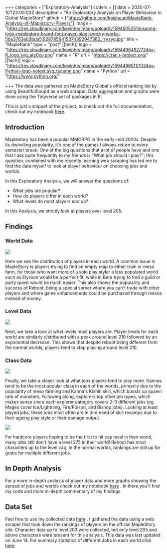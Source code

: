 +++
categories = ["Exploratory-Analysis"]
coders = []
date = 2020-07-10T23:00:00Z
description = "An Exploratory Analysis on Player Behaviour in Global MapleStory"
github = ["https://github.com/kaishuun/MapleRank-Analysis-of-Maplestory-Players"]
image = "https://res.cloudinary.com/kevinhe/image/upload/v1594505251/kisspng-logo-maplestory-brand-font-naver-blog-syncky-works-5ba3763eb3bda5.9287856415374392947362_rrvzyg.jpg"
title = "MapleRank"
type = "post"
[[tech]]
logo = "https://res.cloudinary.com/kevinhe/image/upload/v1594496492/724px-R_logo.svg_atz0ov.png"
name = "R"
url = "https://cran.r-project.org/"
[[tech]]
logo = "https://res.cloudinary.com/kevinhe/image/upload/v1594496511/1024px-Python-logo-notext.svg_tsqemn.png"
name = "Python"
url = "https://www.python.org/"

+++
The data was gathered on MapleStory Global's official ranking list by using BeautifulSoup4 as a web scraper. Data aggregation and graphs were done using the Tidyverse set of packages in R.

This is just a snippet of the project, to check out the full documentation, check out my notebook [here](https://github.com/kaishuun/Maplestory-Rankings-Exploratory-Analysis/blob/master/Maplestory%20Analysis.ipynb).


## Introduction
Maplestory has been a popular MMORPG in the early-mid 2000s. Despite its dwindling popularity, it's one of the games I always return to every semester break. One of the big questions that a lot of people have and one that I ask quite frequently to my friends is "What job should I play?"; this question, combined with me recently learning web scraping has led me to find the data myself to look at player behaviour on choosing jobs and worlds. 

In this Exploratory Analysis, we will answer the questions of:
- What jobs are popular?
- How do players differ in each world?
- What levels do most players end up?

In this Analysis, we strictly look at players over level 205.

## Findings

### World Data

![](https://res.cloudinary.com/kevinhe/image/upload/v1594505679/World_Distribution_pg1bhz.png)

Here we see the distribution of players in each world. A common issue in MapleStory is players trying to find an empty map to either train or meso farm, for those who want more of a solo play styler a less populated world such as Elysium would be a perfect fit, while in Bera trying to find a guild or party quest would be much easier. This also shows the popularity and success of Reboot, being a special server where you can't trade with other players and where game enhancements could be purchased through mesos instead of money.

### Level Data
![](https://res.cloudinary.com/kevinhe/image/upload/v1594505666/Level_Distribution_per_world_mmz3b7.png)

Next, we take a look at what levels most players are. Player levels for each world are similarly distributed with a peak around level 210 followed by an exponential decrease. This shows that despite reboot being different from the normal worlds, players tend to stop playing around level 210.

### Class Data
![](https://res.cloudinary.com/kevinhe/image/upload/v1594505654/popular_classes_for_each_world_y8cphe.png)

Finally, we take a closer look at what jobs players tend to play more. Kannas tend to be the most popular class in each of the worlds, primarily due to the popularity of meso farming and Kanna's Kishin skill, which boosts up spawn rate of monsters. Following along, explorers top other job types, which makes sense since each explorer category covers 2-3 different jobs (eg. Mages cover Ice/Lightning, Fire/Poison, and Bishop jobs). Looking at least played jobs, these jobs most often are in dire need of skill revamps due to their ageing play style or their damage output.

![](https://res.cloudinary.com/kevinhe/image/upload/v1594505641/Max_Level_per_world_rrsxd1.png)

For hardcore players hoping to be the first to hit cap level in their world, many jobs still don't have a level 275 in their world! Reboot has most characters up to the level cap, in the normal worlds, rankings are still up for grabs for multiple different jobs.
   
## In Depth Analysis
For a more in-depth analysis of player data and more graphs showing the spread of jobs and worlds check out my notebook [here](https://github.com/kaishuun/Maplestory-Rankings-Exploratory-Analysis/blob/master/Maplestory%20Analysis.ipynb) . In there you'll find my code and more in-depth commentary of my findings.

## Data Set
Feel free to use my collected data [here](https://github.com/kaishuun/Maplestory-Rankings-Exploratory-Analysis/blob/master/Maplestory%20Rank%20Data.csv) . I gathered the data using a web scraper that took down the rankings of players on the official MapleStory site. Character data up to level 203 were collected, but only level 205 and above characters were present for this analysis. This data was last updated on June 14. For summary statistics of different Jobs in each world click [here](https://github.com/kaishuun/Maplestory-Rankings-Exploratory-Analysis/blob/master/Summary%20Statistics.csv).